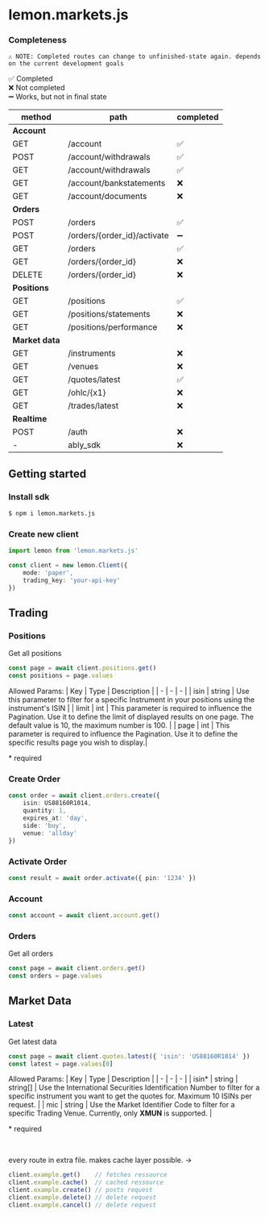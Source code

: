 # lemon.markets.js

### Completeness

`⚠ NOTE: Completed routes can change to unfinished-state again. depends on the current development goals` <br/>

✅ Completed <br/>
❌ Not completed <br/>
➖ Works, but not in final state <br/>

| method | path | completed |
| - | - | - |
| <b>Account</b> | | |
| GET | /account | ✅ |
| POST | /account/withdrawals | ✅ |
| GET | /account/withdrawals | ✅ |
| GET | /account/bankstatements | ❌ |
| GET | /account/documents | ❌ |
| <b>Orders</b> | | |
| POST | /orders | ✅ |
| POST | /orders/{order_id}/activate | ➖ |
| GET | /orders | ✅ |
| GET | /orders/{order_id} | ❌ |
| DELETE | /orders/{order_id} | ❌ |
| <b>Positions</b> | | |
| GET | /positions | ✅ |
| GET | /positions/statements | ❌ |
| GET | /positions/performance | ❌ |
| <b>Market data</b> | | |
| GET | /instruments | ❌ |
| GET | /venues | ❌ |
| GET | /quotes/latest | ✅ |
| GET | /ohlc/{x1} | ❌ |
| GET | /trades/latest | ❌ |
| <b>Realtime</b> | | |
| POST | /auth | ❌ |
| - | ably_sdk | ❌ | 

## Getting started

### Install sdk
```sh
$ npm i lemon.markets.js
```

### Create new client
```ts
import lemon from 'lemon.markets.js'

const client = new lemon.Client({
    mode: 'paper',
    trading_key: 'your-api-key'
})
```

## Trading
### Positions
Get all positions
```ts
const page = await client.positions.get()
const positions = page.values
```

Allowed Params:
| Key | Type | Description |
| - | - | - |
| isin | string | Use this parameter to filter for a specific Instrument in your positions using the instrument's ISIN |
| limit | int | This parameter is required to influence the Pagination. Use it to define the limit of displayed results on one page. The default value is 10, the maximum number is 100. |
| page | int | This parameter is required to influence the Pagination. Use it to define the specific results page you wish to display.|

<span color='red'>* required</span>

### Create Order
```ts
const order = await client.orders.create({
    isin: US88160R1014,
    quantity: 1,
    expires_at: 'day',
    side: 'buy',
    venue: 'allday'
})
```

### Activate Order
```ts
const result = await order.activate({ pin: '1234' })
```

### Account
```ts
const account = await client.account.get()
```

### Orders
Get all orders
```ts
const page = await client.orders.get()
const orders = page.values
```

## Market Data

### Latest
Get latest data
```ts
const page = await client.quotes.latest({ 'isin': 'US88160R1014' })
const latest = page.values[0]
```

Allowed Params:
| Key | Type | Description |
| - | - | - |
| isin<span color='red'>*</span> | string \| string[] | Use the International Securities Identification Number to filter for a specific instrument you want to get the quotes for. Maximum 10 ISINs per request. |
| mic | string | Use the Market Identifier Code to filter for a specific Trading Venue. Currently, only <b>XMUN</b> is supported. |

<span color='red'>* required</span>

<br/>

every route in extra file. makes cache layer possible. ->
```js
client.example.get()    // fetches ressource
client.example.cache()  // cached ressource
client.example.create() // posts request
client.example.delete() // delete request
client.example.cancel() // delete request
```